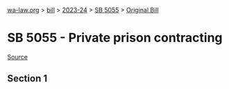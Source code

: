 [wa-law.org](/) > [bill](/bill/) > [2023-24](/bill/2023-24/) > [SB 5055](/bill/2023-24/sb/5055/) > [Original Bill](/bill/2023-24/sb/5055/1/)

# SB 5055 - Private prison contracting

[Source](http://lawfilesext.leg.wa.gov/biennium/2023-24/Pdf/Bills/Senate%20Bills/5055.pdf)

## Section 1
